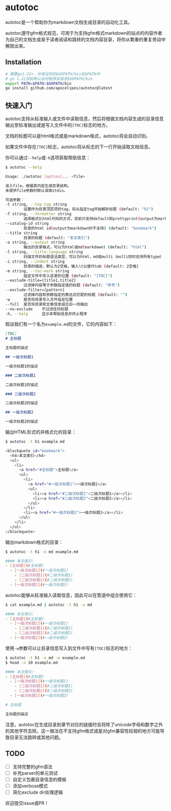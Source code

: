 # autotoc
autotoc是一个帮助你为markdown文档生成目录的自动化工具。

autotoc遵守gfm格式规范，可用于为支持gfm格式markdown的站点的内容作者为自己的文档生成易于读者阅读和跳转的文档内容目录，将你从繁重的重复劳动中解放出来。

## Installation
```bash
# 需要go1.22+，并保证你的$GOPATH/bin在$PATH中
# go 1.22目前默认会将程序安装至$GOPATH/bin
export PATH=$PATH:$GOPATH/bin
go install github.com/apocelipes/autotoc@latest
```

## 快速入门
autotoc支持从标准输入或文件中读取信息，然后将根据文档内容生成的目录信息输出至标准输出或是写入文件中的`[TOC]`标志的地方。

文档的标题可以是html格式或是markdown格式，autotoc将会自动识别。

如果文件中存在`[TOC]`标志，autotoc将从标志的下一行开始读取文档信息。

你可以通过`--help`或`-h`选项获取帮助信息：

```bash
$ autotoc --help

Usage: ./autotoc [option]... <file>

读入file，根据其内容生成目录结构。
未提供file参数时默认读取stdin。

可选参数：
-t string, --top-tag string
        设置作为目录顶层项的tag，将从指定tag开始解析标题 (default: "h2")
-f string, --formatter string
        选择格式化html代码的方式，目前只支持default和prettyprint(output为markdown时不支持) (default: "default")
--catalog-id string
        目录的html id(output为markdown时不支持) (default: "bookmark")
--title string
        目录的标题 (default: "本文索引")
-o string, --output string
        输出的目录格式，可以为html或md(markdown) (default: "html")
-l string, --title-language string
        扫描文件的标题语法类型，可以为html，md或multi（multi同时支持所有type） (default: "multi")
-i string, --indent string
        目录的缩进，默认为2空格，输入\t以替代tab (default: 2空格)
-m string, --toc-mark string
        指定文件中写入目录的位置 (default: "[TOC]")
--exclude-title=[title1,title2]
        过滤掉内容等于参数指定值的标题 (default: "参考")
--exclude-filter=[pattern]
        过滤掉内容和参数指定的表达式匹配的标题 (default: "")
-w      是否将目录写入文件指定位置
--full  是否将目录和文章信息组合后一同输出
--no-exclude    不过滤任何标题
-h, --help      显示本帮助信息并终止程序
```

假设我们有一个名为`example.md`的文件，它的内容如下：
```markdown
[TOC]
# 主标题

主标题的描述

## 一级次标题1

一级次标题1的描述

### 二级次标题1

二级次标题1的描述

### 二级次标题2

二级次标题2的描述

## 一级次标题2

一级次标题2的描述
```

输出HTML形式的并格式化的目录：
```bash
$ autotoc -t h1 example.md

<blockquote id="bookmark">
  <h4>本文索引</h4>
  <ul>
    <li>
      <a href="#主标题">主标题</a>
      <ul>
        <li>
          <a href="#一级次标题1">一级次标题1</a>
          <ul>
            <li><a href="#二级次标题1">二级次标题1</a></li>
            <li><a href="#二级次标题2">二级次标题2</a></li>
          </ul>
        </li>
        <li><a href="#一级次标题2">一级次标题2</a></li>
      </ul>
    </li>
  </ul>
</blockquote>
```

输出markdown格式的目录：
```bash
$ autotoc -t h1 -o md example.md

#### 本文索引:
- [主标题](#主标题)
  - [一级次标题1](#一级次标题1)
    - [二级次标题1](#二级次标题1)
    - [二级次标题2](#二级次标题2)
  - [一级次标题2](#一级次标题2)
```

autotoc能够从标准输入读取信息，因此可以在管道中组合使用它：
```bash
$ cat example.md | autotoc -t h1 -o md

#### 本文索引:
- [主标题](#主标题)
  - [一级次标题1](#一级次标题1)
    - [二级次标题1](#二级次标题1)
    - [二级次标题2](#二级次标题2)
  - [一级次标题2](#一级次标题2)
```

使用`-w`参数可以让目录信息写入到文件中写有`[TOC]`标志的地方：
```bash
$ autotoc -t h1 -o md -w example.md
$ head -n 10 example.md

#### 本文索引:
- [主标题](#主标题)
  - [一级次标题1](#一级次标题1)
    - [二级次标题1](#二级次标题1)
    - [二级次标题2](#二级次标题2)
  - [一级次标题2](#一级次标题2)

# 主标题

主标题的描述
```

注意，autotoc在生成目录到章节对应的链接时会将除了unicode字母和数字之外的其他字符去除。这一做法在不支持gfm格式或是对gfm兼容性较弱的地方可能导致目录无法跳转或其他问题。

## TODO
- [ ] 支持完整的gfm语法
- [ ] 补充parser的单元测试
- [ ] 自定义包裹目录信息的模板
- [ ] 添加verbose模式
- [ ] 简化exclude dir处理逻辑

欢迎提交issue或PR！
